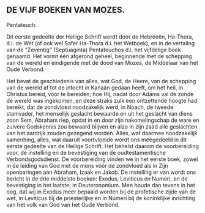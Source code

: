 ## DE VIJF BOEKEN VAN MOZES. 

Pentateuch. 
  
Dit eerste gedeelte der Heilige Schrift wordt door de Hebreeën, Ha-Thora, d.i. de Wet (of ook wel Safer Ha-Thora d.i. het Wetboek), en in de vertaling van de "Zeventig" (Septuaginta) Pentateuchos d.i. het vijfdelige boek genaamd. Het vormt één afgerond geheel, beginnende met de schepping van de wereld en eindigende met de dood van Mozes, de Middelaar van het Oude Verbond. 
  
Het bevat de geschiedenis van alles, wat God, de Heere, van de schepping van de wereld af tot de intocht in Kanaän gedaan heeft, om het heil, in Christus bereid, voor te bereiden; hoe Hij, nadat door Adams val de zonde de wereld was ingekomen, en deze straks zulk een ontzettende hoogte had bereikt, dat de zondvloed noodzakelijk werd, in Noach, de tweede stamvader, het menselijk geslacht bewaarde en uit het geslacht van diens zoon Sem, Abraham riep, opdat in en door zijn nakomelingschap de ware en zuivere Godskennis zou bewaard blijven en alzo in zijn zaad alle geslachten van het aardrijk zouden gezegend worden. Alles, wat daarmee noodzakelijk samenhing, alles, wat daaruit voortvloeide wordt ons meegedeeld in dit eerste gedeelte van de Heilige Schrift. Het behelst daarom de voorbereiding voor, de instelling en de bevestiging van de oudtestamentische Verbondsgodsdienst. De voorbereiding vinden we in het eerste boek, zowel in de leiding van God met de mens vóór de zondvloed als in Zijn openbaringen aan Abraham, Izaak en Jakob. De instelling er van wordt ons bericht in de drie middelste boeken: Exodus, Leviticus en Numeri, en de bevestiging in het laatste, in Deuteronomium. Men houde dan tevens in het oog, dat wij in Exodus meer bepaald worden bij de profetische zijde van de wet, in Leviticus bij de priesterlijke en in Numeri bij de koninklijke inrichting van het volk van God van het Oude Verbond. 